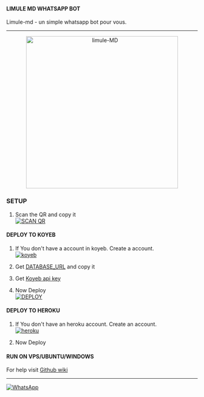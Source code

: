 #### LIMULE MD WHATSAPP BOT
Limule-md - un simple whatsapp bot pour vous.

***
<p align="center">
  <a href="https://youtube.com/@JOURNALDESTEMPEST?si=J88r-_6TcZvQIifZ">
    <img alt="limule-MD" height="400" src="https://telegra.ph/file/bd43452155de6bb06f26d.jpg">
  </a>
</p>

### SETUP

1. Scan the QR and copy it
    <br>
<a href='https://session-v1-f8d6d14b.koyeb.app/qr' target="_blank"><img alt='SCAN QR' src='https://img.shields.io/badge/Scan_qr-100000?style=for-the-badge&logo=scan&logoColor=white&labelColor=red&color=red'/></a>

#### DEPLOY TO KOYEB 

1. If You don't have a account in koyeb. Create a account.
    <br>
<a href='https://app.koyeb.com/auth/signup' target="_blank"><img alt='koyeb' src='https://img.shields.io/badge/-Create-black?style=for-the-badge&logo=koyeb&logoColor=white'/></a>

3. Get [DATABASE_URL](https://github.com/A-d-i-t-h-y-a-n/hermit-md/wiki/DATABASE_URL) and copy it

4. Get [Koyeb api key](https://app.koyeb.com/account/api)

2. Now Deploy
    <br>
<a href='https://session-v1-f8d6d14b.koyeb.app/deploy-koyeb' target="_blank"><img alt='DEPLOY' src='https://img.shields.io/badge/-DEPLOY-black?style=for-the-badge&logo=koyeb&logoColor=white'/></a>

#### DEPLOY TO HEROKU
1. If You don't have an heroku account. Create an account.
    <br>
<a href='https://app.heroku.com/auth/signup' target="_blank"><img alt='heroku' src='https://img.shields.io/badge/-Create-red?style=for-the-badge&logo=keroku&logoColor=violet'/></a>

2. Now Deploy

#### RUN ON VPS/UBUNTU/WINDOWS


For help visit [Github wiki](https://github.com/Limule3650/Death-limule-md/wiki)

***
<a href="https://whatsapp.com/channel/0029Va4OxFAGk1FjrFvTJa1V"><img alt="WhatsApp" src="https://img.shields.io/badge/-Whatsapp%20Channel-white?style=for-the-badge&logo=whatsapp&logoColor=red"/></a>
